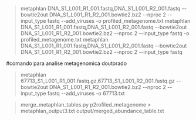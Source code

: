 
> metaphlan DNA_S1_L001_R1_001.fastq,DNA_S1_L001_R2_001.fastq --bowtie2out DNA_S1_L001_R1_R2_001.bowtie2.bz2 --nproc 2 --input_type fastq --add_viruses -o profiled_metagenome.txt
> metaphlan DNA_S1_L001_R1_001.fastq,DNA_S1_L001_R2_001.fastq --bowtie2out DNA_S1_L001_R1_R2_001.bowtie2.bz2 --nproc 2 --input_type fastq -o profiled_metagenome.txt
> metaphlan DNA_S1_L001_R1_001.fastq,DNA_S1_L001_R2_001.fastq --bowtie2out DNA_S1_L001_R1_R2_001.bowtie2.bz2 --nproc 2 --input_type fastq


#comando para analise metagenomica doutorado 


> metaphlan 67713_S1_L001_R1_001.fastq.gz,67713_S1_L001_R2_001.fastq.gz --bowtie2out DNA_S1_L001_R1_R2_001.bowtie2.bz2 --nproc 2 --input_type fastq --add_viruses -o 67713.txt



> merge_metaphlan_tables.py p2rofiled_metagenome > metaphlan_output3.txt output/merged_abundance_table.txt

